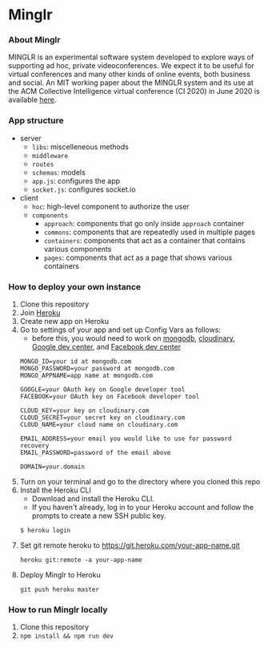 # Minglr

### About Minglr
MINGLR is an experimental software system developed to explore ways of supporting ad hoc, private videoconferences. We expect it to be useful for virtual conferences and many other kinds of online events, both business and social. An MIT working paper about the MINGLR system and its use at the ACM Collective Intelligence virtual conference (CI 2020) in June 2020 is available [here](https://papers.ssrn.com/sol3/papers.cfm?abstract_id=3662620).

### App structure
 * server
   - `libs`: miscelleneous methods
   - `middleware`
   - `routes`
   - `schemas`: models
   - `app.js`: configures the app 
   - `socket.js`: configures socket.io
* client
   - `hoc`: high-level component to authorize the user
   - `components`
      - `approach`: components that go only inside `approach` container
      - `commons`: components that are repeatedly used in multiple pages
      - `containers`: components that act as a container that contains various components
      - `pages`: components that act as a page that shows various containers

### How to deploy your own instance
1. Clone this repository
2. Join [Heroku](https://heroku.com)
3. Create new app on Heroku
4. Go to settings of your app and set up Config Vars as follows:
   - before this, you would need to work on [mongodb](mongodb.com), [cloudinary](https://cloudinary.com), [Google dev center](https://developers.google.com/identity/sign-in/web), and [Facebook dev center](https://developers.facebook.com/)
   ```
   MONGO_ID=your id at mongodb.com
   MONGO_PASSWORD=your password at mongodb.com
   MONGO_APPNAME=app name at mongodb.com
   
   GOOGLE=your OAuth key on Google developer tool
   FACEBOOK=your OAuth key on Facebook developer tool
   
   CLOUD_KEY=your key on cloudinary.com
   CLOUD_SECRET=your secret key on cloudinary.com
   CLOUD_NAME=your cloud name on cloudinary.com
   
   EMAIL_ADDRESS=your email you would like to use for password recovery
   EMAIL_PASSWORD=password of the email above
   
   DOMAIN=your.domain
   ```
5. Turn on your terminal and go to the directory where you cloned this repo
6. Install the Heroku CLI
   - Download and install the Heroku CLI.
   - If you haven't already, log in to your Heroku account and follow the prompts to create a new SSH public key.
   ```
   $ heroku login
   ```
7. Set git remote heroku to https://git.heroku.com/your-app-name.git
   ```
   heroku git:remote -a your-app-name
   ```
8. Deploy Minglr to Heroku
   ```
   git push heroku master
   ```
   

### How to run Minglr locally
1. Clone this repository
2. `npm install && npm run dev`

